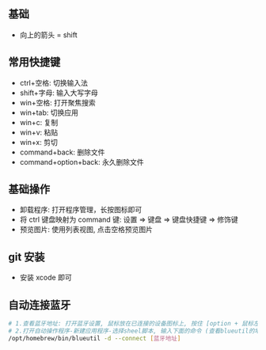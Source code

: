 ## 基础

- 向上的箭头 = shift

## 常用快捷键

- ctrl+空格: 切换输入法
- shift+字母: 输入大写字母
- win+空格: 打开聚焦搜索
- win+tab: 切换应用
- win+c: 复制
- win+v: 粘贴
- win+x: 剪切
- command+back: 删除文件
- command+option+back: 永久删除文件

## 基础操作

- 卸载程序: 打开程序管理，长按图标即可
- 将 ctrl 键盘映射为 command 键: 设置 => 键盘 => 键盘快捷键 => 修饰键
- 预览图片: 使用列表视图, 点击空格预览图片

## git 安装

- 安装 xcode 即可

## 自动连接蓝牙

```sh
# 1.查看蓝牙地址: 打开蓝牙设置, 鼠标放在已连接的设备图标上, 按住 [option + 鼠标左键] 即可查看
# 2.打开自动操作程序-新建应用程序-选择sheel脚本, 输入下面的命令 (查看blueutil的地址 where blueutil)
/opt/homebrew/bin/blueutil -d --connect [蓝牙地址]
```

